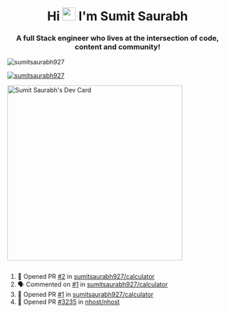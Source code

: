 <h1 align="center">Hi <img src="https://raw.githubusercontent.com/MartinHeinz/MartinHeinz/master/wave.gif" width="30px"> I'm Sumit Saurabh</h1>
<h3 align="center">A full Stack engineer who lives at the intersection of code, content and community!</h3>

<p align="left"> <img src="https://komarev.com/ghpvc/?username=sumitsaurabh927&label=Profile%20views&color=0e75b6&style=flat" alt="sumitsaurabh927" /> </p>


<p align="left"> <a href="https://twitter.com/sumitsaurabh927" target="blank"><img src="https://img.shields.io/twitter/follow/sumitsaurabh927?logo=twitter&style=for-the-badge" alt="sumitsaurabh927" /></a> </p>


<a href="https://api.daily.dev/devcards/7d94ae10a1cc42f39f319acddfaf2e5b.png?r=6b7"><img src="https://api.daily.dev/devcards/7d94ae10a1cc42f39f319acddfaf2e5b.png?r=6b7" width="400" alt="Sumit Saurabh's Dev Card"/></a>

<p align="left"> <a href="https://twitter.com/" target="blank"><img src="https://img.shields.io/twitter/follow/?logo=twitter&style=for-the-badge" alt="" /></a> </p>



<!--
<p><img align="center" src="https://github-readme-stats.vercel.app/api?username=sumitsaurabh927&count_private=true" alt="sumitsaurabh927" /></p>
-->

<!--START_SECTION:activity-->
1. 💪 Opened PR [#2](https://github.com/sumitsaurabh927/calculator/pull/2) in [sumitsaurabh927/calculator](https://github.com/sumitsaurabh927/calculator)
2. 🗣 Commented on [#1](https://github.com/sumitsaurabh927/calculator/pull/1#issuecomment-2866186718) in [sumitsaurabh927/calculator](https://github.com/sumitsaurabh927/calculator)
3. 💪 Opened PR [#1](https://github.com/sumitsaurabh927/calculator/pull/1) in [sumitsaurabh927/calculator](https://github.com/sumitsaurabh927/calculator)
4. 💪 Opened PR [#3235](https://github.com/nhost/nhost/pull/3235) in [nhost/nhost](https://github.com/nhost/nhost)
<!--END_SECTION:activity-->
